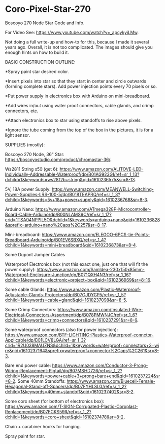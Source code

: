 # Coro-Pixel-Star-270
 Boscoyo 270 Node Star Code and Info.
 
 For Video See: https://www.youtube.com/watch?v=_apcykyiLMw.
 
 Not doing a full write-up and how-to for this, because I made it several years ago. 
 Overall, it is not too complicated. The images should give you enough hints on how to build it.
 
 BASIC CONSTRUCTION OUTLINE:
 
 *Spray paint star desired color.
 
 *Insert pixels into star so that they start in center and circle outwards (forming complete stars). Add power injection points every 70 pixels or so.
 
 *Put power supply in electronics box with Arduino on mini-breadboard. 
 
 *Add wires in/out using water proof connectors, cable glands, and crimp connectors, etc.
 
 *Attach electronics box to star using standoffs to rise above pixels. 
 
 *Ignore the tube coming from the top of the box in the pictures, it is for a light sensor.
 
 
 SUPPLIES (mostly):
 
 Boscoyo 270 Node, 36" Star: https://boscoyostudio.com/product/chromastar-36/.
 
 Ws2811 String x50 (get 6): https://www.amazon.com/ALITOVE-LED-Individually-Addressable-Waterproof/dp/B01AG923GI/ref=sr_1_13?dchild=1&keywords=ws2812b+string&qid=1610236575&sr=8-13.
 
 5V, 18A power Supply: https://www.amazon.com/MEANWELL-Switching-Power-Supplies-LRS-100-5/dp/B018TEAPRQ/ref=sr_1_3?dchild=1&keywords=5v+18a+power+supply&qid=1610236768&sr=8-3.
 
 Arduino Nano: https://www.amazon.com/ATmega328P-Microcontroller-Board-Cable-Arduino/dp/B00NLAMS9C/ref=sr_1_17?crid=1TSA04NPPIL5O&dchild=1&keywords=arduino+nano&qid=1610236828&sprefix=arduino+nano%2Caps%2C257&sr=8-17.
 
 Mini-breadboard: https://www.amazon.com/ELEGOO-6PCS-tie-Points-Breadboard-Arduino/dp/B01EV6SBXQ/ref=sr_1_4?dchild=1&keywords=mini+breadboard&qid=1610236873&sr=8-4.
 
 Some Dupont Jumper Cables
 
 Waterproof Electronics box (not this exact one, just one that will fit the power supply): https://www.amazon.com/SamIdea-230x150x85mm-Waterproof-Enclosure-Junction/dp/B071QXH4N3/ref=sr_1_16?dchild=1&keywords=electronic+project+box&qid=1610236969&sr=8-16.
 
 Some cable Glands: https://www.amazon.com/Plastic-Waterproof-Adjustable-Glands-Protectors/dp/B07GJDYGP5/ref=sr_1_5?dchild=1&keywords=cable+gland&qid=1610237098&sr=8-5.
 
 Some Crimp Connectors: https://www.amazon.com/Insulated-Wire-Electrical-Connectors-Assortment/dp/B078PMWNJC/ref=sr_1_6?dchild=1&keywords=crimp+connectors&qid=1610237291&sr=8-6.
 
 Some waterproof connectors (also for power injection): https://www.amazon.com/BTF-LIGHTING-Plastics-Waterproof-connctor-Applicable/dp/B01LCV8LGA/ref=sr_1_3?crid=1R2U038MAUZNS&dchild=1&keywords=waterproof+connectors+3+wire&qid=1610237164&sprefix=waterproof+connector%2Caps%2C261&sr=8-3.
 
 Bare end power cable: https://www.amazon.com/Conductor-3-Prong-Wiring-Replacement-Pigtail/dp/B07MSHD726/ref=sr_1_2?dchild=1&keywords=power+cable+3+prong+bare+end&qid=1610237224&sr=8-2.
 Some 40mm Standoffs: https://www.amazon.com/Bluecell-Female-Hexagonal-Stand-off-Spacers/dp/B07FYHLSLG/ref=sr_1_2?dchild=1&keywords=40mm+standoff&qid=1610237402&sr=8-2.
 
 Some coro sheet (for bottom of electronics box): https://www.amazon.com/T-SIGN-Corrugated-Plastic-Coroplast-Replacement/dp/B07FCKS59R/ref=sr_1_2?dchild=1&keywords=coro+sheet&qid=1610237478&sr=8-2.
 
 Chain +  carabiner hooks for hanging.
 
 Spray paint for star.

